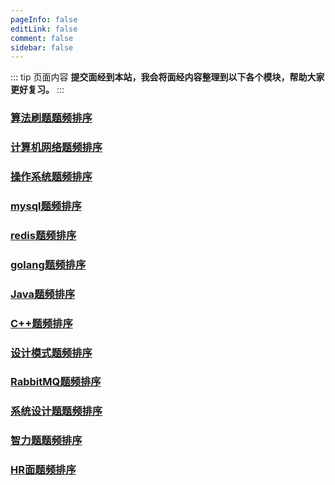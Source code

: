 ```yaml
---
pageInfo: false
editLink: false
comment: false
sidebar: false
---
```


::: tip 页面内容
**提交面经到本站，我会将面经内容整理到以下各个模块，帮助大家更好复习。**
:::

### [算法刷题题频排序](../algorithm-mandatory/rank.md)

### [计算机网络题频排序](../network/rank.md)

### [操作系统题频排序](../os/rank.md)

### [mysql题频排序](../mysql/rank.md)

### [redis题频排序](../redis/rank.md)

### [golang题频排序](../golang/rank.md)

### [Java题频排序](../java/rank.md)

### [C++题频排序](../cpp/rank.md)

### [设计模式题频排序](../cpp/rank.md)

### [RabbitMQ题频排序](../rabbitmq/rank.md)

### [系统设计题题频排序](../design/rank.md)

### [智力题题频排序](../intelligence/rank.md)

### [HR面题频排序](../hr/rank.md)